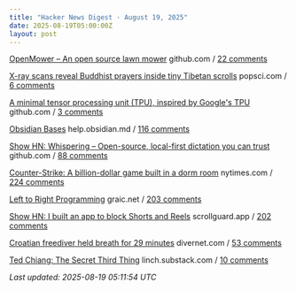 ```yaml
---
title: "Hacker News Digest · August 19, 2025"
date: 2025-08-19T05:00:00Z
layout: post
---
```


[OpenMower – An open source lawn mower](https://github.com/ClemensElflein/OpenMower)  github.com / [22 comments](https://news.ycombinator.com/item?id=44946996)

[X-ray scans reveal Buddhist prayers inside tiny Tibetan scrolls](https://www.popsci.com/technology/tibetan-prayer-scroll-scans/)  popsci.com / [6 comments](https://news.ycombinator.com/item?id=44926855)

[A minimal tensor processing unit (TPU), inspired by Google's TPU](https://github.com/tiny-tpu-v2/tiny-tpu)  github.com / [3 comments](https://news.ycombinator.com/item?id=44945008)

[Obsidian Bases](https://help.obsidian.md/bases)  help.obsidian.md / [116 comments](https://news.ycombinator.com/item?id=44945532)

[Show HN: Whispering – Open-source, local-first dictation you can trust](https://github.com/epicenter-so/epicenter/tree/main/apps/whispering)  github.com / [88 comments](https://news.ycombinator.com/item?id=44942731)

[Counter-Strike: A billion-dollar game built in a dorm room](https://www.nytimes.com/2025/08/18/arts/counter-strike-half-life-minh-le.html)  nytimes.com / [224 comments](https://news.ycombinator.com/item?id=44941369)

[Left to Right Programming](https://graic.net/p/left-to-right-programming)  graic.net / [203 comments](https://news.ycombinator.com/item?id=44942936)

[Show HN: I built an app to block Shorts and Reels](https://scrollguard.app/)  scrollguard.app / [202 comments](https://news.ycombinator.com/item?id=44923520)

[Croatian freediver held breath for 29 minutes](https://divernet.com/scuba-news/freediving/how-croatian-freediver-held-breath-for-29-minutes/)  divernet.com / [53 comments](https://news.ycombinator.com/item?id=44946762)

[Ted Chiang: The Secret Third Thing](https://linch.substack.com/p/ted-chiang-review)  linch.substack.com / [10 comments](https://news.ycombinator.com/item?id=44946774)


_Last updated: 2025-08-19 05:11:54 UTC_
